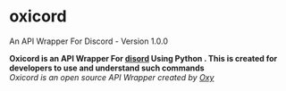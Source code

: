# oxicord
An API Wrapper For Discord - Version 1.0.0

**Oxicord is an API Wrapper For [disord](https://discord.com) Using Python . This is created for developers to use and understand such commands** 
<br />
_Oxicord is an open source API Wrapper created by [Oxy](https://github.com/oxy-Op/)_
